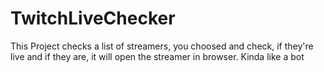 # TwitchLiveChecker
This Project checks a list of streamers, you choosed and check, if they're live and if they are, it will open the streamer in browser. Kinda like a bot
